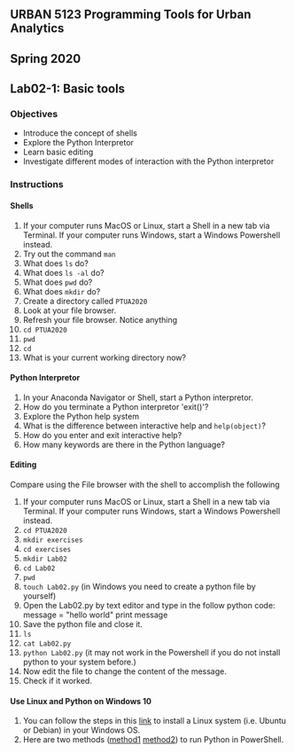 ## URBAN 5123 Programming Tools for Urban Analytics
## Spring 2020
## Lab02-1: Basic tools

### Objectives

 - Introduce the concept of shells
 - Explore the Python Interpretor
 - Learn basic editing
 - Investigate different modes of interaction with the Python interpretor

### Instructions

#### Shells

 1. If your computer runs MacOS or Linux, start a Shell in a new tab via Terminal. If your computer runs Windows, start a Windows Powershell instead. 
 2. Try out the command `man`
 3. What does `ls` do?
 4. What does `ls -al` do?
 5. What does `pwd` do?
 6. What does `mkdir` do?
 7. Create a directory called `PTUA2020`
 8. Look at your file browser.
 9. Refresh your file browser. Notice anything
 10. `cd PTUA2020`
 11. `pwd`
 12. `cd`
 13. What is your current working directory now?


#### Python Interpretor

 1. In your Anaconda Navigator or Shell, start a Python interpretor.
 2. How do you terminate a Python interpretor 'exit()'?
 3. Explore the Python help system
 4. What is the difference between interactive help and `help(object)`?
 5. How do you enter and exit interactive help?
 6. How many keywords are there in the Python language?

#### Editing

Compare using the File browser with the shell to accomplish the following

 1. If your computer runs MacOS or Linux, start a Shell in a new tab via Terminal. If your computer runs Windows, start a Windows Powershell instead.
 2. `cd PTUA2020`
 3. `mkdir exercises`
 4. `cd exercises`
 5. `mkdir Lab02`
 6. `cd Lab02`
 7. `pwd`
 8. `touch Lab02.py` (in Windows you need to create a python file by yourself)
 9. Open the Lab02.py by text editor and type in the follow python code: 
      message = "hello world"
      print message
 10. Save the python file and close it. 
 11. `ls`
 12. `cat Lab02.py`
 13. `python Lab02.py` (it may not work in the Powershell if you do not install python to your system before.)
 14. Now edit the file to change the content of the message.
 15. Check if it worked.

#### Use Linux and Python on Windows 10
  1. You can follow the steps in this [link][bash] to install a Linux system (i.e. Ubuntu or Debian) in your Windows OS.  
  2. Here are two methods ([method1][link1] [method2][link2]) to run Python in PowerShell.

[bash]: https://www.howtogeek.com/265900/everything-you-can-do-with-windows-10s-new-bash-shell/
[link1]: https://www.quora.com/Why-wont-Python-work-in-PowerShell-for-me
[link2]: https://stackoverflow.com/questions/19676403/running-python-in-powershell